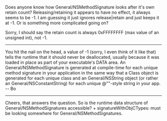 Does anyone know how General/NSMethodSignature looks after it's own retain count? 
Releasing/retaining it appears to have no effect, it always seems to be -1.
I am guessing it just ignores release|retain and just keeps it at -1.  Or is something more complicated going on?

Sorry, I should say the retain count is always 0xFFFFFFFF (max value of an unsigned int), not -1.

----

You hit the nail on the head, a value of -1 (sorry, I even think of it like that) tells the runtime that it should never be deallocated, usually because it was loaded in place as part of your executable's DATA area.  An General/NSMethodSignature is generated at compile-time for each unique method signature in your application in the same way that a Class object is generated for each unique class and an General/NSString object (or rather an General/NSConstantString) for each unique @""-style string in your app. -- Bo

----

Cheers, that answers the question. So is the runtime data structure of General/NSMethodSignatures accessible? + signatureWithObjCTypes: must be looking somewhere for General/NSMethodSignatures.